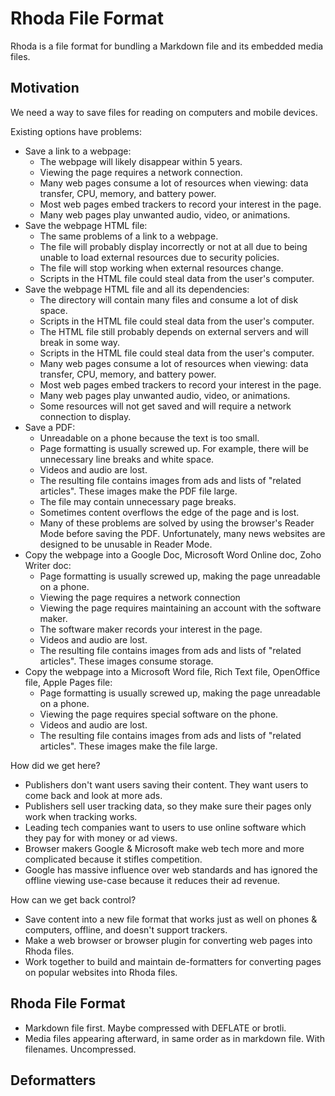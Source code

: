 # Rhoda File Format
Rhoda is a file format for bundling a Markdown file and its embedded media files.

## Motivation
We need a way to save files for reading on computers and mobile devices.

Existing options have problems:
- Save a link to a webpage:
  - The webpage will likely disappear within 5 years.
  - Viewing the page requires a network connection.
  - Many web pages consume a lot of resources when viewing: data transfer, CPU, memory, and battery power.
  - Most web pages embed trackers to record your interest in the page.
  - Many web pages play unwanted audio, video, or animations.
- Save the webpage HTML file:
  - The same problems of a link to a webpage.
  - The file will probably display incorrectly or not at all due to being unable to load external resources due to security policies.
  - The file will stop working when external resources change.
  - Scripts in the HTML file could steal data from the user's computer.
- Save the webpage HTML file and all its dependencies:
  - The directory will contain many files and consume a lot of disk space.
  - Scripts in the HTML file could steal data from the user's computer.
  - The HTML file still probably depends on external servers and will break in some way.
  - Scripts in the HTML file could steal data from the user's computer.
  - Many web pages consume a lot of resources when viewing: data transfer, CPU, memory, and battery power.
  - Most web pages embed trackers to record your interest in the page.
  - Many web pages play unwanted audio, video, or animations.
  - Some resources will not get saved and will require a network connection to display.
- Save a PDF:
  - Unreadable on a phone because the text is too small.
  - Page formatting is usually screwed up.  For example, there will be unnecessary line breaks and white space.
  - Videos and audio are lost.
  - The resulting file contains images from ads and lists of "related articles".  These images make the PDF file large.
  - The file may contain unnecessary page breaks.
  - Sometimes content overflows the edge of the page and is lost.
  - Many of these problems are solved by using the browser's Reader Mode before saving the PDF.
    Unfortunately, many news websites are designed to be unusable in Reader Mode.
- Copy the webpage into a Google Doc, Microsoft Word Online doc, Zoho Writer doc:
    - Page formatting is usually screwed up, making the page unreadable on a phone.
    - Viewing the page requires a network connection
    - Viewing the page requires maintaining an account with the software maker.
    - The software maker records your interest in the page.
    - Videos and audio are lost.
    - The resulting file contains images from ads and lists of "related articles".  These images consume storage.
- Copy the webpage into a Microsoft Word file, Rich Text file, OpenOffice file, Apple Pages file:
    - Page formatting is usually screwed up, making the page unreadable on a phone.
    - Viewing the page requires special software on the phone.
    - Videos and audio are lost.
    - The resulting file contains images from ads and lists of "related articles".  These images make the file large.

How did we get here?
- Publishers don't want users saving their content.  They want users to come back and look at more ads.
- Publishers sell user tracking data, so they make sure their pages only work when tracking works.
- Leading tech companies want to users to use online software which they pay for with money or ad views.
- Browser makers Google & Microsoft make web tech more and more complicated because it stifles competition.
- Google has massive influence over web standards and has ignored the offline viewing use-case because it reduces
  their ad revenue.

How can we get back control?
- Save content into a new file format that works just as well on phones & computers, offline,
  and doesn't support trackers.
- Make a web browser or browser plugin for converting web pages into Rhoda files.
- Work together to build and maintain de-formatters for converting pages on popular websites into Rhoda files.

## Rhoda File Format
- Markdown file first.  Maybe compressed with DEFLATE or brotli.
- Media files appearing afterward, in same order as in markdown file.  With filenames.  Uncompressed.


## Deformatters

